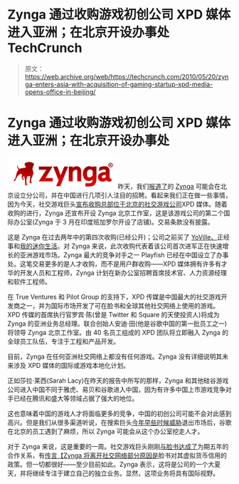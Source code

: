 # Zynga 通过收购游戏初创公司 XPD 媒体进入亚洲；在北京开设办事处 TechCrunch

> 原文：<https://web.archive.org/web/https://techcrunch.com/2010/05/20/zynga-enters-asia-with-acquisition-of-gaming-startup-xpd-media-opens-office-in-beijing/>

# Zynga 通过收购游戏初创公司 XPD 媒体进入亚洲；在北京开设办事处

![](img/cd4bd27a004ced1a5dec063b3f76e28b.png)昨天，我们[报道了](https://web.archive.org/web/20221217080335/https://techcrunch.com/2010/05/19/is-zynga-opening-offices-in-beijing/)的 [Zynga](https://web.archive.org/web/20221217080335/http://www.zynga.com/) 可能会在北京设立分公司，并在中国进行几项引人注目的招聘。看起来我们正在做一些事情，因为今天，社交游戏巨头[宣布收购总部位于北京的社交游戏公司](https://web.archive.org/web/20221217080335/http://www.businesswire.com/portal/site/home/permalink/?ndmViewId=news_view&newsId=20100520005606&newsLang=en)XPD 媒体。随着收购的进行，Zynga 还宣布开设 Zynga 北京工作室，这是该游戏公司的第二个国际办公室(Zynga 于 3 月在印度班加罗尔开设了店铺)。交易条款没有披露。

这是 Zynga 在过去两年中的第四次收购(已经公开)；公司之前买了 [YoVille、](https://web.archive.org/web/20221217080335/https://techcrunch.com/2008/07/22/zynga-raises-29-million-b-round-led-by-kleiner-perkins-and-buys-virtual-world-facebook-app-yoville/)正经事和[我的迷你生活](https://web.archive.org/web/20221217080335/http://zblog.zynga.com/?p=899)。对 Zynga 来说，此次收购代表着该公司首次进军正在快速增长的亚洲游戏市场。Zynga 最大的竞争对手之一 Playfish 已经在中国设立了办事处。这笔交易更多的是人才收购，而不是用户群收购——XPD 媒体拥有许多有才华的开发人员和工程师，Zynga 计划在新办公室招聘首席技术官、人力资源经理和软件工程师。

在 True Ventures 和 Pilot Group 的支持下，XPD 传媒是中国最大的社交游戏开发商之一，并为国际市场开发了可在脸书和全球其他社交网络上使用的游戏。XPD 传媒的首席执行官罗宾·陈(曾是 Twitter 和 Square 的天使投资人)将成为 Zynga 的亚洲业务总经理。联合创始人安迪·田(他是谷歌中国的第一批员工之一)将领导 Zynga 北京工作室。由 40 名员工组成的 XPD 团队将立即融入 Zynga 的全球员工队伍，专注于工程和产品开发。

目前，Zynga 在任何亚洲社交网络上都没有任何游戏。Zynga 没有详细说明其未来涉及 XPD 媒体的国际或游戏本地化计划。

正如莎拉·莱西(Sarah Lacy)在昨天的报告中所写的那样，Zynga 和其他硅谷游戏公司进入中国不同于雅虎、易贝和谷歌进入中国，因为有许多中国上市游戏竞争对手已经在腾讯和盛大等领域占据了强大的地位。

这也意味着中国的游戏人才将面临更多的竞争，中国的初创公司可能不会对此感到高兴。但是我们从很多渠道听说，在搜索巨头[今年早些时候威胁](https://web.archive.org/web/20221217080335/https://techcrunch.com/2010/01/12/google-china-attacks/)退出市场后，谷歌在北京的员工遇到了麻烦，所以 Zynga 可能会从这个办公室挖走人才。

对于 Zynga 来说，这是重要的一周。社交游戏巨头刚刚[与脸书达成了](https://web.archive.org/web/20221217080335/https://techcrunch.com/2010/05/18/facebook-and-zynga-enter-into-five-year-partnership-expand-use-of-facebook-credits/)为期五年的合作关系，有[传言【Zynga 将离开社交网络](https://web.archive.org/web/20221217080335/https://techcrunch.com/2010/05/08/zyngas-struggle-for-independence-bailing-on-tagged-zlive-to-launch-soon/)[部分原因是](https://web.archive.org/web/20221217080335/https://techcrunch.com/2010/05/18/central-to-the-facebook-zynga-deal-credits/)脸书对其虚拟货币信用的政策。但一切都很好——至少目前如此。Zynga 表示，这将是公司的一个大夏天，并将继续专注于建立自己的独立业务。显然，这项业务将具有国际视野。